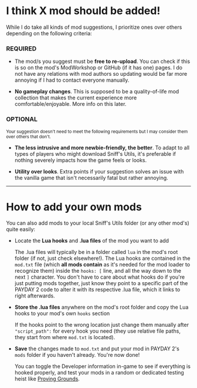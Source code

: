 # I think X mod should be added!

While I do take all kinds of mod suggestions, I prioritize ones over others depending on the following criteria:

### REQUIRED
- The mod/s you suggest must be **free to re-upload**. You can check if this is so on the mod's ModWorkshop or GitHub (if it has one) pages. I do not have any relations with mod authors so updating would be far more annoying if I had to contact everyone manually. 

- **No gameplay changes**. This is supposed to be a quality-of-life mod collection that makes the current experience more comfortable/enjoyable. More info on this later.

### OPTIONAL
<sub>Your suggestion doesn't need to meet the following requirements but I may consider them over others that don't.</sub>

- **The less intrusive and more newbie-friendly, the better**. To adapt to all types of players who might download Sniff's Utils, it's preferable if nothing severely impacts how the game feels or looks.

- **Utility over looks**. Extra points if your suggestion solves an issue with the vanilla game that isn't necessarily fatal but rather annoying.

---
# How to add your own mods

You can also add mods to your local Sniff's Utils folder (or any other mod's) quite easily:
- Locate the **Lua hooks** and **.lua files** of the mod you want to add

  The .lua files will typically be in a folder called `lua` in the mod's root folder (if not, just check elsewhere!). The Lua hooks are contained in the `mod.txt` file     (which **all mods contain** as it's needed for the mod loader to recognize them) inside the `hooks: [` line, and all the way down to the next `]` character. You don't   have to care about what hooks do if you're just putting mods together, just know they point to a specific part of the PAYDAY 2 code to alter it with its respective       .lua file, which it links to right afterwards.

- **Store the .lua files** anywhere on the mod's root folder and copy the Lua hooks to your mod's own `hooks` section

  If the hooks point to the wrong location just change them manually after `"script_path":` for every hook you need (they use relative file paths, they start from where   `mod.txt` is located).
  
- **Save** the changes made to `mod.txt` and put your mod in PAYDAY 2's `mods` folder if you haven't already. You're now done!

  You can toggle the Developer information in-game to see if everything is hooked properly, and test your mods in a random or dedicated testing heist like [Proving Grounds](https://modworkshop.net/mod/29905).
